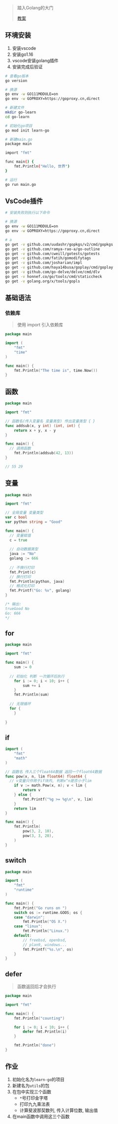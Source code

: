 > 踏入Golang的大门
>
> [教案](https://tour.go-zh.org/welcome/1)

## 环境安装

1. 安装vscode
2. 安装go1.16
3. vscode安装golang插件
4. 安装完成后验证

```bash
# 查看go版本
go version

# 换源
go env -w GO111MODULE=on
go env -w GOPROXY=https://goproxy.cn,direct

# 新建文件
mkdir go-learn
cd go-learn

# 初始化go项目
go mod init learn-go

# 新建main.go
package main

import "fmt"

func main() {
	fmt.Println("Hello, 世界")
}

# 运行
go run main.go
```

## VsCode插件

```bash
# 安装失败则执行以下命令

# 换源
go env -w GO111MODULE=on
go env -w GOPROXY=https://goproxy.cn,direct

# a
go get -v github.com/uudashr/gopkgs/v2/cmd/gopkgs
go get -v github.com/ramya-rao-a/go-outline
go get -v github.com/cweill/gotests/gotests
go get -v github.com/fatih/gomodifytags
go get -v github.com/josharian/impl
go get -v github.com/haya14busa/goplay/cmd/goplay
go get -v github.com/go-delve/delve/cmd/dlv
go get -v honnef.co/go/tools/cmd/staticcheck
go get -v golang.org/x/tools/gopls
```



## 基础语法

### 依赖库

> 使用 import 引入依赖库

```go
package main

import (
	"fmt"
	"time"
)

func main() {
	fmt.Println("The time is", time.Now())
}
```

## 函数

```go
package main

import "fmt"

// 函数名(传入变量名 变量类型) 传出变量类型 { }
func addsub(x, y int) (int, int) {
	return x + y, x - y
}

func main() {
  // 调用函数
	fmt.Println(addsub(42, 13))
}

// 55 29
```

## 变量

```go
package main

import "fmt"

// 全局变量 变量类型
var c bool
var python string = "Good"

func main() {
  // 变量赋值
  c = true
  
  // 自动数据类型
  java := "No"
  golang := 666
  
  // 不换行打印
  fmt.Print(c)
  // 换行打印
  fmt.Println(python, java)
  // 格式化打印
  fmt.Printf("Go: %v", golang)
}

/* 输出:
trueGood No
Go: 666
*/
```

## for

```go
package main

import "fmt"

func main() {
	sum := 0
  
  // 初始化 判断 一次循环后执行
	for i := 0; i < 10; i++ {
		sum += i
	}
	fmt.Println(sum)
  
  // 无限循环
  for {
	}
  
}
```

## if

```go
import (
	"fmt"
	"math"
)

// 函数名 传入三个float64数据 返回一个float64数据
func pow(x, n, lim float64) float64 {
  // v变量只作用于if块内, 判断x^n是否小于lim
	if v := math.Pow(x, n); v < lim {
		return v
	} else {
		fmt.Printf("%g >= %g\n", v, lim)
	}
	return lim
}

func main() {
	fmt.Println(
		pow(3, 2, 10),
		pow(3, 3, 20),
	)
}
```

## switch

```go
package main

import (
	"fmt"
	"runtime"
)

func main() {
	fmt.Print("Go runs on ")
	switch os := runtime.GOOS; os {
	case "darwin":
		fmt.Println("OS X.")
	case "linux":
		fmt.Println("Linux.")
	default:
		// freebsd, openbsd,
		// plan9, windows...
		fmt.Printf("%s.\n", os)
	}
}
```

## defer

> 函数返回后才会执行

```go
package main

import "fmt"

func main() {
	fmt.Println("counting")

	for i := 0; i < 10; i++ {
		defer fmt.Println(i)
	}

	fmt.Println("done")
}
```

## 作业

1. 初始化名为`learn-go`的项目
2. 新建名为`utils`的包
3. 在包中实现三个函数
    - `*`号打印金字塔
    - 打印九九乘法表
    - 计算斐波那契数列, 传入计算位数, 输出值
4. 在main函数中调用这三个函数